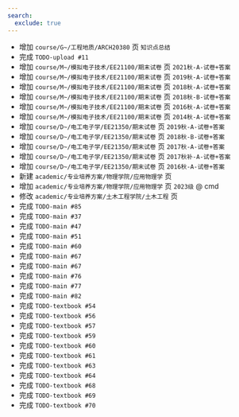 ```yaml
---
search:
  exclude: true
---
```


- 增加 `course/G~/工程地质/ARCH20380` 页 `知识点总结`
- 完成 `TODO-upload #11`
- 增加 `course/M~/模拟电子技术/EE21100/期末试卷` 页 `2021秋-A-试卷+答案`
- 增加 `course/M~/模拟电子技术/EE21100/期末试卷` 页 `2019秋-A-试卷+答案`
- 增加 `course/M~/模拟电子技术/EE21100/期末试卷` 页 `2018秋-A-试卷+答案`
- 增加 `course/M~/模拟电子技术/EE21100/期末试卷` 页 `2018秋-B-试卷+答案`
- 增加 `course/M~/模拟电子技术/EE21100/期末试卷` 页 `2016秋-A-试卷+答案`
- 增加 `course/M~/模拟电子技术/EE21100/期末试卷` 页 `2014秋-A-试卷+答案`
- 增加 `course/D~/电工电子学/EE21350/期末试卷` 页 `2019秋-A-试卷+答案`
- 增加 `course/D~/电工电子学/EE21350/期末试卷` 页 `2018秋-B-试卷+答案`
- 增加 `course/D~/电工电子学/EE21350/期末试卷` 页 `2017秋-A-试卷+答案`
- 增加 `course/D~/电工电子学/EE21350/期末试卷` 页 `2017秋补-A-试卷+答案`
- 增加 `course/D~/电工电子学/EE21350/期末试卷` 页 `2016秋-A-试卷+答案`
- 新建 `academic/专业培养方案/物理学院/应用物理学` 页
- 增加 `academic/专业培养方案/物理学院/应用物理学` 页 `2023级` @ cmd
- 修改 `academic/专业培养方案/土木工程学院/土木工程` 页
- 完成 `TODO-main #85`
- 完成 `TODO-main #37`
- 完成 `TODO-main #47`
- 完成 `TODO-main #51`
- 完成 `TODO-main #60`
- 完成 `TODO-main #67`
- 完成 `TODO-main #67`
- 完成 `TODO-main #76`
- 完成 `TODO-main #77`
- 完成 `TODO-main #82`
- 完成 `TODO-textbook #54`
- 完成 `TODO-textbook #56`
- 完成 `TODO-textbook #57`
- 完成 `TODO-textbook #59`
- 完成 `TODO-textbook #60`
- 完成 `TODO-textbook #61`
- 完成 `TODO-textbook #63`
- 完成 `TODO-textbook #64`
- 完成 `TODO-textbook #68`
- 完成 `TODO-textbook #69`
- 完成 `TODO-textbook #70`
